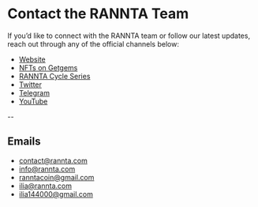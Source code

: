 #  Contact the RANNTA Team

If you’d like to connect with the RANNTA team or follow our latest updates, reach out through any of the official channels below:

-  [Website](https://rannta.com)  
-  [NFTs on Getgems](https://getgems.io/rannta)  
-  [RANNTA Cycle Series](https://getgems.io/rannta-cycle)  
-  [Twitter](https://twitter.com/ranntacoin)  
-  [Telegram](https://t.me/ranntacoin2025)  
-  [YouTube](https://youtube.com/@ranntacoin)

--

##  Emails

- contact@rannta.com  
- info@rannta.com  
- ranntacoin@gmail.com  
- ilia@rannta.com  
- ilia144000@gmail.com  

